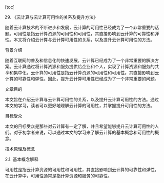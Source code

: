 
[toc]                    
                
                
29. 《云计算与云计算可用性的关系及提升方法》

随着云计算技术的不断进步和发展，云计算的可用性已经成为了一个非常重要的话题。可用性是指云计算资源的可用性和可用性，其直接影响到云计算的可靠性和弹性。本文将介绍云计算与云计算可用性的关系，以及提升云计算可用性的方法。

背景介绍

随着互联网的普及和信息化的快速发展，云计算已经成为了一个非常重要的解决方案。云计算通过将计算资源和服务提供给企业和个人，实现了计算资源和服务的共享和集中化。云计算的可用性是指云计算资源的可用性和可用性，其直接影响到云计算的可靠性和弹性。因此，提升云计算可用性已经成为了一个非常重要的问题。

文章目的

本文旨在介绍云计算与云计算可用性的关系，以及提升云计算可用性的方法。通过本文的学习，读者可以更好地理解云计算的可用性，并掌握提升可用性的方法。

目标受众

本文的目标受众是那些对云计算有一定了解，并且希望能够提升云计算可用性的人们。对于初学者来说，可以通过本文的学习来了解云计算的基本概念和可用性的概念。

技术原理及概念

2.1. 基本概念解释

可用性是指云计算资源的可用性和可用性，其直接影响到云计算的可靠性和弹性。在云计算中，可用性通常是指计算资源和服务的可靠性。

